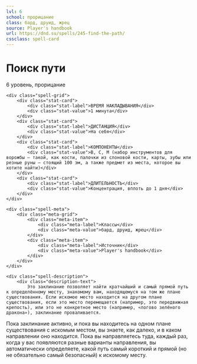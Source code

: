 ```yaml
---
lvl: 6
school: прорицание
class: бард, друид, жрец
source: Player's handbook
url: https://dnd.su/spells/245-find-the-path/
cssclass: spell-card
---
```


<div class="spell-container">
    <div class="spell-header">
        <h1 class="spell-name">Поиск пути</h1>
        <div class="spell-level">6 уровень, прорицание</div>
    </div>
    
    <div class="spell-grid">
        <div class="stat-card">
            <div class="stat-label">ВРЕМЯ НАКЛАДЫВАНИЯ</div>
            <div class="stat-value">1 минута</div>
        </div>
        <div class="stat-card">
            <div class="stat-label">ДИСТАНЦИЯ</div>
            <div class="stat-value">На себя</div>
        </div>
        <div class="stat-card">
            <div class="stat-label">КОМПОНЕНТЫ</div>
            <div class="stat-value">В, С, М (набор инструментов для ворожбы — такой, как кости, палочки из слоновой кости, карты, зубы или резные руны — стоящий 100 зм, а также предмет из места, которое вы хотите найти)</div>
        </div>
        <div class="stat-card">
            <div class="stat-label">ДЛИТЕЛЬНОСТЬ</div>
            <div class="stat-value">Концентрация, вплоть до 1 дня</div>
        </div>
    </div>
    
    <div class="spell-meta">
        <div class="meta-grid">
            <div class="meta-item">
                <div class="meta-label">Классы</div>
                <div class="meta-value">бард, друид, жрец</div>
            </div>
            <div class="meta-item">
                <div class="meta-label">Источник</div>
                <div class="meta-value">Player's handbook</div>
            </div>
        </div>
    </div>
    
    <div class="spell-description">
        <div class="description-text">
            Это заклинание позволяет найти кратчайший и самый прямой путь к определённому месту, знакомому вам, находящемуся на том же плане существования. Если искомое место находится на другом плане существования, если это место перемещается (например, это передвижная крепость), или это не конкретное место (например, «логово зелёного дракона»), заклинание проваливается.
Пока заклинание активно, и пока вы находитесь на одном плане существования с искомым местом, вы знаете, как далеко, и в каком направлении оно находится. Пока вы направляетесь туда, каждый раз, когда у вас появляются разные варианты направления, вы автоматически определяете, какой путь самый короткий и прямой (но не обязательно самый безопасный) к искомому месту.
        </div>
    </div>
</div>